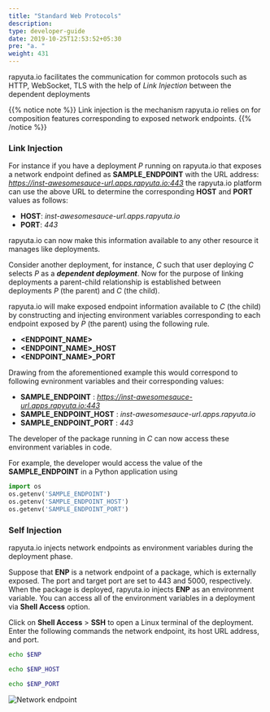 ```yaml
---
title: "Standard Web Protocols"
description:
type: developer-guide
date: 2019-10-25T12:53:52+05:30
pre: "a. "
weight: 431
---
```

rapyuta.io facilitates the communication for common protocols such as HTTP, WebSocket, TLS with the help of *Link Injection* between the dependent deployments

{{% notice note %}}
Link injection is the mechanism rapyuta.io relies on for composition features corresponding to exposed network endpoints.
{{% /notice %}}

### Link Injection

For instance if you have a deployment *P* running on rapyuta.io that exposes a network endpoint defined as **SAMPLE_ENDPOINT** with the URL address: *https://inst-awesomesauce-url.apps.rapyuta.io:443* 
the rapyuta.io platform can use the above URL to determine the corresponding **HOST** and **PORT** values as follows:

* **HOST**: *inst-awesomesauce-url.apps.rapyuta.io*
* **PORT**: *443*

rapyuta.io can now make this information available to any other resource it manages like deployments.

Consider another deployment, for instance, *C* such that user deploying *C* selects *P* as a ***dependent deployment***. Now for the purpose of linking deployments a parent-child relationship is established between deployments *P* (the parent) and *C* (the child). 

rapyuta.io will make exposed endpoint information available to *C* (the child) by constructing and injecting environment variables corresponding to each endpoint exposed by *P* (the parent) using the following rule.

* **\<ENDPOINT_NAME\>**
* **\<ENDPOINT_NAME\>_HOST**
* **\<ENDPOINT_NAME\>_PORT**

Drawing from the aforementioned example this would correspond to following evnironment variables and their corresponding values: 

* **SAMPLE_ENDPOINT** : *https://inst-awesomesauce-url.apps.rapyuta.io:443* 
* **SAMPLE_ENDPOINT_HOST** : *inst-awesomesauce-url.apps.rapyuta.io*
* **SAMPLE_ENDPOINT_PORT** : *443*

The developer of the package running in *C* can now access these environment variables in code.

For example, the developer would access the value of the **SAMPLE_ENDPOINT** in a Python application using
```python
import os
os.getenv('SAMPLE_ENDPOINT')
os.getenv('SAMPLE_ENDPOINT_HOST')
os.getenv('SAMPLE_ENDPOINT_PORT')
```

### Self Injection
rapyuta.io injects network endpoints as environment variables
during the deployment phase.

Suppose that **ENP** is a network endpoint of
a package, which is externally exposed. The port and target
port are set to 443 and 5000, respectively. When the package is
deployed, rapyuta.io injects **ENP** as an environment variable.
You can access all of the environment variables in a deployment
via **Shell Access** option.

Click on **Shell Access** > **SSH** to open a Linux terminal
of the deployment. Enter the following commands the network endpoint,
its host URL address, and port.

```bash
echo $ENP
```

```bash
echo $ENP_HOST
```

```bash
echo $ENP_PORT
```

![Network endpoint](/images/chapters/developer-guide/create-software-pkgs/pkg-internals/endpoint-env-var.png?classes=border,shadow&width=40pc)